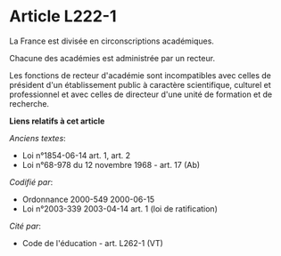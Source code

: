# Article L222-1

La France est divisée en circonscriptions académiques.

Chacune des académies est administrée par un recteur.

Les fonctions de recteur d'académie sont incompatibles avec celles de président d'un établissement public à caractère
scientifique, culturel et professionnel et avec celles de directeur d'une unité de formation et de recherche.

**Liens relatifs à cet article**

_Anciens textes_:

  - Loi n°1854-06-14 art. 1, art. 2
  - Loi n°68-978 du 12 novembre 1968 - art. 17 (Ab)

_Codifié par_:

  - Ordonnance 2000-549 2000-06-15
  - Loi n°2003-339 2003-04-14 art. 1 (loi de ratification)

_Cité par_:

  - Code de l'éducation - art. L262-1 (VT)
